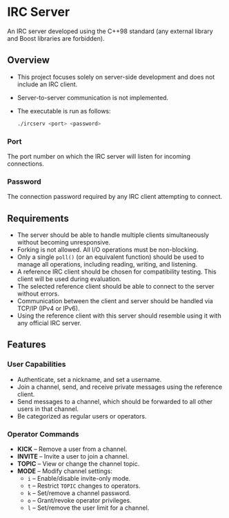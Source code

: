 # IRC Server  

An IRC server developed using the C++98 standard (any external library and Boost libraries are forbidden). 

## Overview  

- This project focuses solely on server-side development and does not include an IRC client.  
- Server-to-server communication is not implemented.  
- The executable is run as follows:  

  ```sh
  ./ircserv <port> <password>
### Port  
The port number on which the IRC server will listen for incoming connections.  

### Password  
The connection password required by any IRC client attempting to connect.  

## Requirements  

- The server should be able to handle multiple clients simultaneously without becoming unresponsive.  
- Forking is not allowed. All I/O operations must be non-blocking.  
- Only a single `poll()` (or an equivalent function) should be used to manage all operations, including reading, writing, and listening.  
- A reference IRC client should be chosen for compatibility testing. This client will be used during evaluation.  
- The selected reference client should be able to connect to the server without errors.  
- Communication between the client and server should be handled via TCP/IP (IPv4 or IPv6).  
- Using the reference client with this server should resemble using it with any official IRC server.  

## Features  

### User Capabilities  

- Authenticate, set a nickname, and set a username.  
- Join a channel, send, and receive private messages using the reference client.  
- Send messages to a channel, which should be forwarded to all other users in that channel.  
- Be categorized as regular users or operators.  

### Operator Commands  

- **KICK** – Remove a user from a channel.  
- **INVITE** – Invite a user to join a channel.  
- **TOPIC** – View or change the channel topic.  
- **MODE** – Modify channel settings:  
  - `i` – Enable/disable invite-only mode.  
  - `t` – Restrict `TOPIC` changes to operators.  
  - `k` – Set/remove a channel password.  
  - `o` – Grant/revoke operator privileges.  
  - `l` – Set/remove the user limit for a channel.  
